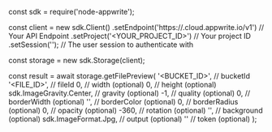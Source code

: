 const sdk = require('node-appwrite');

const client = new sdk.Client()
    .setEndpoint('https://<REGION>.cloud.appwrite.io/v1') // Your API Endpoint
    .setProject('<YOUR_PROJECT_ID>') // Your project ID
    .setSession(''); // The user session to authenticate with

const storage = new sdk.Storage(client);

const result = await storage.getFilePreview(
    '<BUCKET_ID>', // bucketId
    '<FILE_ID>', // fileId
    0, // width (optional)
    0, // height (optional)
    sdk.ImageGravity.Center, // gravity (optional)
    -1, // quality (optional)
    0, // borderWidth (optional)
    '', // borderColor (optional)
    0, // borderRadius (optional)
    0, // opacity (optional)
    -360, // rotation (optional)
    '', // background (optional)
    sdk.ImageFormat.Jpg, // output (optional)
    '<TOKEN>' // token (optional)
);
